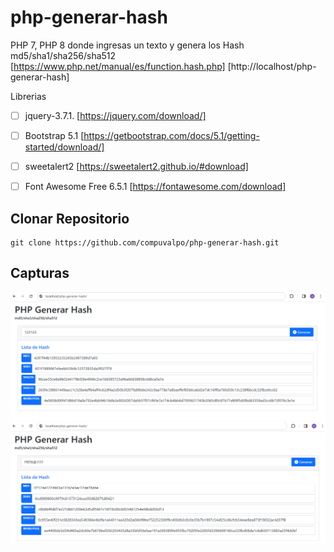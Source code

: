# php-generar-hash
PHP 7, PHP 8 donde ingresas un texto y genera los Hash md5/sha1/sha256/sha512 [https://www.php.net/manual/es/function.hash.php]
[http://localhost/php-generar-hash]

Librerias
- [ ] jquery-3.7.1. [https://jquery.com/download/]
- [ ] Bootstrap 5.1 [https://getbootstrap.com/docs/5.1/getting-started/download/]
- [ ] sweetalert2 [https://sweetalert2.github.io/#download]
- [ ] Font Awesome Free 6.5.1 [https://fontawesome.com/download]


## Clonar Repositorio
```
git clone https://github.com/compuvalpo/php-generar-hash.git
```

## Capturas
![Ejemplo 1](capturas/ejemplo_1.png)
![Ejemplo 2](capturas/ejemplo_2.png)